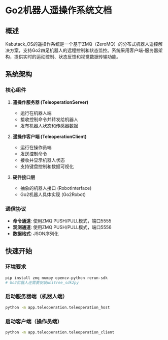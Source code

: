 # Go2机器人遥操作系统文档

## 概述

Kabutack_OS的遥操作系统是一个基于ZMQ（ZeroMQ）的分布式机器人遥控解决方案，支持Go2四足机器人的远程控制和状态监控。系统采用客户端-服务器架构，提供实时的运动控制、状态反馈和视觉数据传输功能。

## 系统架构

### 核心组件

1. **遥操作服务器 (TeleoperationServer)**
   - 运行在机器人端
   - 接收控制命令并转发给机器人
   - 发布机器人状态和传感器数据

2. **遥操作客户端 (TeleoperationClient)**
   - 运行在操作员端
   - 发送控制命令
   - 接收并显示机器人状态
   - 支持键盘控制和数据可视化

3. **硬件接口层**
   - 抽象的机器人接口 (RobotInterface)
   - Go2机器人具体实现 (Go2Robot)

### 通信协议

- **命令通道**: 使用ZMQ PUSH/PULL模式，端口5555
- **观测通道**: 使用ZMQ PUSH/PULL模式，端口5556
- **数据格式**: JSON序列化

## 快速开始

### 环境要求

```bash
pip install zmq numpy opencv-python rerun-sdk
# Go2机器人还需要安装unitree_sdk2py
```

### 启动服务器端（机器人端）

```bash
python -m app.teleoperation.teleoperation_host
```

### 启动客户端（操作员端）


```bash
python -m app.teleoperation.teleoperation_client
```